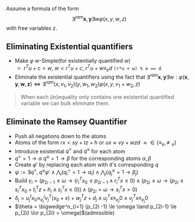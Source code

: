 

Assume a formula of the form
$$\exists^{ram} \textbf{x},\textbf{y} \exists w \varphi(x, y, w, z)$$
with free variables $z$.


## Eliminating Existential quantifiers
- Make $\varphi$ $w$-Simple(for existentially quantified $w$)
	- $r^T u + c < w$, $w < r^T u + c$, $r^Tu + w \equiv_e d$ `(r*u + w) % e == d`
- Eliminate the existential quantifiers using the fact that
  $\exists^{ram} \textbf{x}, \textbf{y} \exists w:\varphi(\textbf{x}, \textbf{y}, \textbf{w}, \textbf{z}) \iff \exists^{ram} (x, v_1, v_2) (y, w_1, w_2) \varphi(x, y, v_1 + w_2, z)$

> When each (in)equality only contains one existential quantified variable we can bulk eliminate them.

## Eliminate the Ramsey Quantifier


- Push all negations down to the atoms
- Atoms of the form $r x < sy + tz + h$ or $ux \approx vy + wz d$ $\approx \in \lbrace \equiv_e, \not\equiv_e\rbrace$
- Introduce existential $q^<$ and $q^\approx$ for each atom
- $q^< =1 \to \alpha$ $q^{\approx} = 1 \to \beta$ for the corresponding atoms $\alpha, \beta$
- Create $\varphi'$ by replacing each atom with it's corresponding $q$ 
- $\psi := \exists q^{<}, q^{\approx} \varphi' \land \bigwedge_i (q_i^{<} = 1 \to \alpha_i) \land \bigwedge_j (q^{\approx}_j = 1 \to \beta_j)$ 
- Build $\gamma_i = (p_{2i-1} \le \omega \to (r^T_i x_0 \le p_{2i-1} \land r_{i}^T x \le 0) \land (p_{2i} \le \omega \to (p_{2i} \le s_{i}^T x_0 + t_i^T z+ h_i \land s_i^T x \ge 0)) \land (p_{2i} = \omega \to s_i^T x > 0)$ 
- $\delta_j = u_j^t x_0 \approx_{e_j}^j v_j^T (x_0 + x) + w_j^T z + d_j \land u_j^T x \equiv_{e_j} 0 \land v_j^T x \equiv_{e_j} 0$  
- $\theta = \bigwedge^n_{i=1} (p_{2i -1} \le \omega \land p_{2i-1} \le p_{2i} \lor p_{2i} = \omega)$(admissible) 